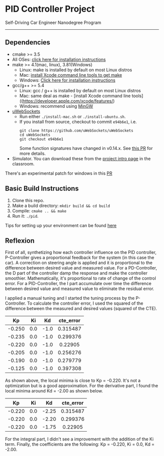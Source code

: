 # PID Controller Project

Self-Driving Car Engineer Nanodegree Program

---

## Dependencies

* cmake >= 3.5
 * All OSes: [click here for installation instructions](https://cmake.org/install/)
* make >= 4.1(mac, linux), 3.81(Windows)
  * Linux: make is installed by default on most Linux distros
  * Mac: [install Xcode command line tools to get make](https://developer.apple.com/xcode/features/)
  * Windows: [Click here for installation instructions](http://gnuwin32.sourceforge.net/packages/make.htm)
* gcc/g++ >= 5.4
  * Linux: gcc / g++ is installed by default on most Linux distros
  * Mac: same deal as make - [install Xcode command line tools]((https://developer.apple.com/xcode/features/)
  * Windows: recommend using [MinGW](http://www.mingw.org/)
* [uWebSockets](https://github.com/uWebSockets/uWebSockets)
  * Run either `./install-mac.sh` or `./install-ubuntu.sh`.
  * If you install from source, checkout to commit `e94b6e1`, i.e.
    ```
    git clone https://github.com/uWebSockets/uWebSockets 
    cd uWebSockets
    git checkout e94b6e1
    ```
    Some function signatures have changed in v0.14.x. See [this PR](https://github.com/udacity/CarND-MPC-Project/pull/3) for more details.
* Simulator. You can download these from the [project intro page](https://github.com/udacity/self-driving-car-sim/releases) in the classroom.

There's an experimental patch for windows in this [PR](https://github.com/udacity/CarND-PID-Control-Project/pull/3)

## Basic Build Instructions

1. Clone this repo.
2. Make a build directory: `mkdir build && cd build`
3. Compile: `cmake .. && make`
4. Run it: `./pid`. 

Tips for setting up your environment can be found [here](https://classroom.udacity.com/nanodegrees/nd013/parts/40f38239-66b6-46ec-ae68-03afd8a601c8/modules/0949fca6-b379-42af-a919-ee50aa304e6a/lessons/f758c44c-5e40-4e01-93b5-1a82aa4e044f/concepts/23d376c7-0195-4276-bdf0-e02f1f3c665d)

## Reflexion

First of all, synthetizing how each controller influence on the PID controller, P-Controller gives a proportional feedback for the system (in this case the car). A correction on steering angle is applied and it is proportional to the difference between
desired value and measured value.
For a PD-Controller, the D part of the controller damp the response and make the controller smoothier. Mathematically, it's proportional to rate of change of the control error.
For a PID-Controller, the I part accumulate over time the difference between desired value and measured value to eliminate the residual error.

I applied a manual tuning and I started the tuning process by the P-Controller. To calculate the controller error, I used the squared of the difference between the measured and desired values (squared of the CTE).


|   Kp   	|  Ki 	|  Kd  	| cte_error 	|
|:------:	|:---:	|:----:	|:---------:	|
| -0.250 	| 0.0 	| -1.0 	| 0.315487  	|
| -0.235 	| 0.0 	| -1.0 	| 0.299376  	|
| -0.220 	| 0.0 	| -1.0 	| 0.22905   	|
| -0.205 	| 0.0 	| -1.0 	| 0.256276  	|
| -0.190 	| 0.0 	| -1.0 	| 0.279779  	|
| -0.125 	| 0.0 	| -1.0 	| 0.397308  	|


As shown above, the local minima is close to Kp = -0.220. It's not a optimization but is a good approximation. For the derivative part, I found the local minima around Kd = -2.00 as shown below.


|   Kp   	|  Ki 	|  Kd  	| cte_error 	|
|:------:	|:---:	|:----:	|:---------:	|
| -0.220 	| 0.0 	| -2.25	| 0.315487  	|
| -0.220 	| 0.0 	| -2.20	| 0.299376  	|
| -0.220 	| 0.0 	| -1.75	| 0.22905   	|


For the integral part, I didn't see a improvement with the addition of the Ki term. Finally, the coefficients are the following: Kp = -0.220, Ki = 0.0, Kd = -2.00.
